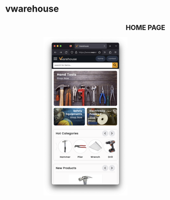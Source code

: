 # vwarehouse


<div align="center">
  <h2 align="end">HOME PAGE</h1>
  <img src="https://github.com/locleofficial/vwarehouse/blob/main/ResizedDemoImage/1-home.png" width="265" height="500">
</div>
